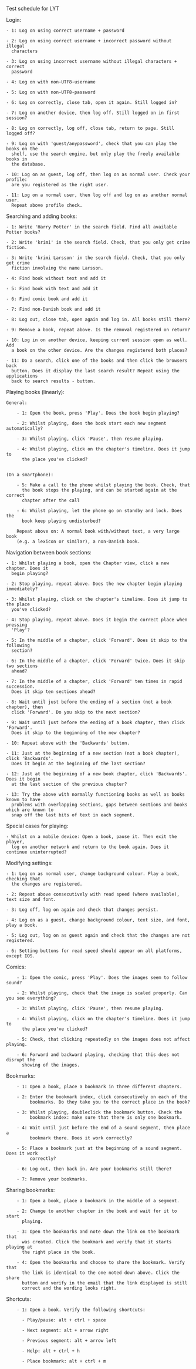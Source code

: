 Test schedule for LYT

Login: 

    - 1: Log on using correct username + password

    - 2: Log on using correct username + incorrect password without illegal 
      characters

    - 3: Log on using incorrect username without illegal characters + correct
      password

    - 4: Log on with non-UTF8-username

    - 5: Log on with non-UTF8-password

    - 6: Log on correctly, close tab, open it again. Still logged in?

    - 7: Log on another device, then log off. Still logged on in first session?

    - 8: Log on correctly, log off, close tab, return to page. Still logged off?

    - 9: Log on with 'guest/anypassword', check that you can play the books on the 
      shelf, use the search engine, but only play the freely available books in
      the database. 

    - 10: Log on as guest, log off, then log on as normal user. Check your profile: 
      are you registered as the right user. 

    - 11: Log on a normal user, then log off and log on as another normal user.
      Repeat above profile check. 


Searching and adding books: 

    - 1: Write 'Harry Potter' in the search field. Find all available Potter books?
    
    - 2: Write 'krimi' in the search field. Check, that you only get crime fiction. 

    - 3: Write 'krimi Larsson' in the search field. Check, that you only get crime 
      fiction involving the name Larsson.
    
    - 4: Find book without text and add it

    - 5: Find book with text and add it
 
    - 6: Find comic book and add it
 
    - 7: Find non-Danish book and add it

    - 8: Log out, close tab, open again and log in. All books still there?

    - 9: Remove a book, repeat above. Is the removal registered on return?

    - 10: Log in on another device, keeping current session open as well. Add
      a book on the other device. Are the changes registered both places?
      
    - 11: Do a search, click one of the books and then click the browsers back
      button. Does it display the last search result? Repeat using the applications
      back to search results - button.

 
Playing books (linearly):

    General:

        - 1: Open the book, press 'Play'. Does the book begin playing?
        
        - 2: Whilst playing, does the book start each new segment automatically?
        
        - 3: Whilst playing, click 'Pause', then resume playing. 

        - 4: Whilst playing, click on the chapter's timeline. Does it jump to
          the place you've clicked?


    (On a smartphone):
 
        - 5: Make a call to the phone whilst playing the book. Check, that 
          the book stops the playing, and can be started again at the correct
          chapter after the call
          
        - 6: Whilst playing, let the phone go on standby and lock. Does the 
          book keep playing undisturbed?
        
        Repeat above on: A normal book with/without text, a very large book 
        (e.g. a lexicon or similar), a non-Danish book.


Navigation between book sections: 

    - 1: Whilst playing a book, open the Chapter view, click a new chapter. Does it 
      begin playing?

    - 2: Stop playing, repeat above. Does the new chapter begin playing immediately?

    - 3: Whilst playing, click on the chapter's timeline. Does it jump to the place
      you've clicked?

    - 4: Stop playing, repeat above. Does it begin the correct place when pressing
      'Play'?

    - 5: In the middle of a chapter, click 'Forward'. Does it skip to the following
      section?
    
    - 6: In the middle of a chapter, click 'Forward' twice. Does it skip two sections
      ahead?

    - 7: In the middle of a chapter, click 'Forward' ten times in rapid succession.
      Does it skip ten sections ahead?

    - 8: Wait until just before the ending of a section (not a book chapter), then 
      click 'Forward'. Do you skip to the next section?

    - 9: Wait until just before the ending of a book chapter, then click 'Forward'.
      Does it skip to the beginning of the new chapter?

    - 10: Repeat above with the 'Backwards' button.

    - 11: Just at the beginning of a new section (not a book chapter), click 'Backwards'. 
      Does it begin at the beginning of the last section?

    - 12: Just at the beginning of a new book chapter, click 'Backwards'. Does it begin 
      at the last section of the previous chapter?

    - 13: Try the above with normally functioning books as well as books known to have 
      problems with overlapping sections, gaps between sections and books which are known to 
      snap off the last bits of text in each segment. 
      

Special cases for playing: 

    - Whilst on a mobile device: Open a book, pause it. Then exit the player, 
      log on another network and return to the book again. Does it continue uninterrupted?
      

Modifying settings: 

    - 1: Log on as normal user, change background colour. Play a book, checking that 
      the changes are registered.
 
    - 2: Repeat above consecutively with read speed (where available), text size and font.

    - 3: Log off, log on again and check that changes persist.

    - 4: Log on as a guest, change background colour, text size, and font, play a book.

    - 5: Log out, log on as guest again and check that the changes are not registered. 
    
    - 6: Setting buttons for read speed should appear on all platforms, except IOS.


Comics: 

        - 1: Open the comic, press 'Play'. Does the images seem to follow sound?
        
        - 2: Whilst playing, check that the image is scaled properly. Can you see everything?
        
        - 3: Whilst playing, click 'Pause', then resume playing. 

        - 4: Whilst playing, click on the chapter's timeline. Does it jump to
          the place you've clicked?

        - 5: Check, that clicking repeatedly on the images does not affect playing. 

        - 6: Forward and backward playing, checking that this does not disrupt the 
          showing of the images. 

Bookmarks:

        - 1: Open a book, place a bookmark in three different chapters. 
        
        - 2: Enter the bookmark index, click consecutively on each of the 
             bookmarks. Do they take you to the correct place in the book?
             
        - 3: Whilst playing, doubleclick the bookmark button. Check the 
             bookmark index: make sure that there is only one bookmark.
             
        - 4: Wait until just before the end of a sound segment, then place a
             bookmark there. Does it work correctly?
             
        - 5: Place a bookmark just at the beginning of a sound segment. Does it work 
             correctly?
             
        - 6: Log out, then back in. Are your bookmarks still there?
        
        - 7: Remove your bookmarks. 

Sharing bookmarks:

        - 1: Open a book, place a bookmark in the middle of a segment.
        
        - 2: Change to another chapter in the book and wait for it to start
          playing.
        
        - 3: Open the bookmarks and note down the link on the bookmark that
          was created. Click the bookmark and verify that it starts playing at
          the right place in the book.
          
        - 4: Open the bookmarks and choose to share the bookmark. Verify that
          the link is identical to the one noted down above. Click the share
          button and verify in the email that the link displayed is still
          correct and the wording looks right.

Shortcuts:

        - 1: Open a book. Verify the following shortcuts:
        
          - Play/pause: alt + ctrl + space
          
          - Next segment: alt + arrow right
          
          - Previous segment: alt + arrow left
          
          - Help: alt + ctrl + h
          
          - Place bookmark: alt + ctrl + m


        
        
        
        
        
        